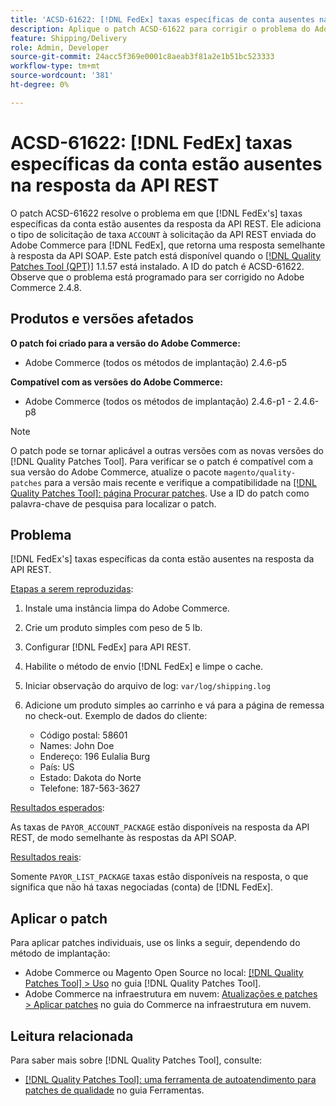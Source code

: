 ```yaml
---
title: 'ACSD-61622: [!DNL FedEx] taxas específicas de conta ausentes na resposta da API REST'
description: Aplique o patch ACSD-61622 para corrigir o problema do Adobe Commerce em que  [!DNL FedEx] taxas específicas da conta estão ausentes da resposta da API REST.
feature: Shipping/Delivery
role: Admin, Developer
source-git-commit: 24acc5f369e0001c8aeab3f81a2e1b51bc523333
workflow-type: tm+mt
source-wordcount: '381'
ht-degree: 0%

---
```


# ACSD-61622: [!DNL FedEx] taxas específicas da conta estão ausentes na resposta da API REST

O patch ACSD-61622 resolve o problema em que [!DNL FedEx's] taxas específicas da conta estão ausentes da resposta da API REST. Ele adiciona o tipo de solicitação de taxa `ACCOUNT` à solicitação da API REST enviada do Adobe Commerce para [!DNL FedEx], que retorna uma resposta semelhante à resposta da API SOAP. Este patch está disponível quando o [[!DNL Quality Patches Tool (QPT)]](/help/tools/quality-patches-tool/quality-patches-tool-to-self-serve-quality-patches.md) 1.1.57 está instalado. A ID do patch é ACSD-61622. Observe que o problema está programado para ser corrigido no Adobe Commerce 2.4.8.

## Produtos e versões afetados

**O patch foi criado para a versão do Adobe Commerce:**

* Adobe Commerce (todos os métodos de implantação) 2.4.6-p5

**Compatível com as versões do Adobe Commerce:**

* Adobe Commerce (todos os métodos de implantação) 2.4.6-p1 - 2.4.6-p8

>[!NOTE]
>
>O patch pode se tornar aplicável a outras versões com as novas versões do [!DNL Quality Patches Tool]. Para verificar se o patch é compatível com a sua versão do Adobe Commerce, atualize o pacote `magento/quality-patches` para a versão mais recente e verifique a compatibilidade na [[!DNL Quality Patches Tool]: página Procurar patches](https://experienceleague.adobe.com/tools/commerce-quality-patches/index.html?lang=pt-BR). Use a ID do patch como palavra-chave de pesquisa para localizar o patch.

## Problema

[!DNL FedEx's] taxas específicas da conta estão ausentes na resposta da API REST.

<u>Etapas a serem reproduzidas</u>:

1. Instale uma instância limpa do Adobe Commerce.
1. Crie um produto simples com peso de 5 lb.
1. Configurar [!DNL FedEx] para API REST.
1. Habilite o método de envio [!DNL FedEx] e limpe o cache.
1. Iniciar observação do arquivo de log: `var/log/shipping.log`
1. Adicione um produto simples ao carrinho e vá para a página de remessa no check-out. Exemplo de dados do cliente:

   * Código postal: 58601
   * Names: John Doe
   * Endereço: 196 Eulalia Burg
   * País: US
   * Estado: Dakota do Norte
   * Telefone: 187-563-3627

<u>Resultados esperados</u>:

As taxas de `PAYOR_ACCOUNT_PACKAGE` estão disponíveis na resposta da API REST, de modo semelhante às respostas da API SOAP.

<u>Resultados reais</u>:

Somente `PAYOR_LIST_PACKAGE` taxas estão disponíveis na resposta, o que significa que não há taxas negociadas (conta) de [!DNL FedEx].

## Aplicar o patch

Para aplicar patches individuais, use os links a seguir, dependendo do método de implantação:

* Adobe Commerce ou Magento Open Source no local: [[!DNL Quality Patches Tool] > Uso](/help/tools/quality-patches-tool/usage.md) no guia [!DNL Quality Patches Tool].
* Adobe Commerce na infraestrutura em nuvem: [Atualizações e patches > Aplicar patches](https://experienceleague.adobe.com/docs/commerce-cloud-service/user-guide/develop/upgrade/apply-patches.html?lang=pt-BR) no guia do Commerce na infraestrutura em nuvem.

## Leitura relacionada

Para saber mais sobre [!DNL Quality Patches Tool], consulte:

* [[!DNL Quality Patches Tool]: uma ferramenta de autoatendimento para patches de qualidade](/help/tools/quality-patches-tool/quality-patches-tool-to-self-serve-quality-patches.md) no guia Ferramentas.
